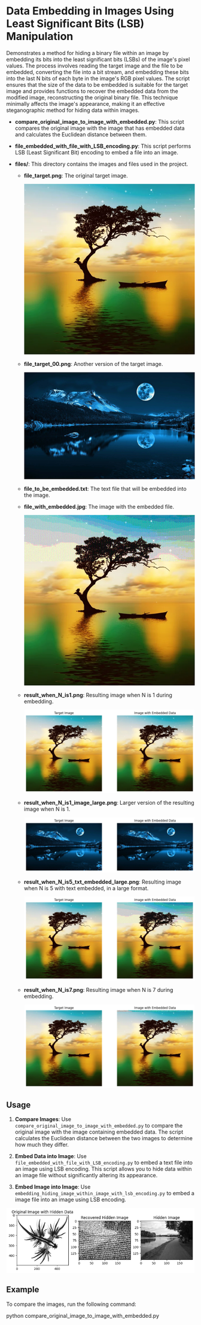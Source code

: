 # Data Embedding in Images Using Least Significant Bits (LSB) Manipulation

Demonstrates a method for hiding a binary file within an image by embedding its bits into the least significant bits (LSBs) of the image's pixel values. The process involves reading the target image and the file to be embedded, converting the file into a bit stream, and embedding these bits into the last N bits of each byte in the image's RGB pixel values. The script ensures that the size of the data to be embedded is suitable for the target image and provides functions to recover the embedded data from the modified image, reconstructing the original binary file. This technique minimally affects the image's appearance, making it an effective steganographic method for hiding data within images.

- **compare_original_image_to_image_with_embedded.py**: This script compares the original image with the image that has embedded data and calculates the Euclidean distance between them.

- **file_embedded_with_file_with_LSB_encoding.py**: This script performs LSB (Least Significant Bit) encoding to embed a file into an image.

- **files/**: This directory contains the images and files used in the project.

  - **file_target.png**: The original target image.
  
    ![Target Image](./files/file_target.png)

  - **file_target_00.png**: Another version of the target image.
  
    ![Target Image 00](./files/file_target_00.png)

  - **file_to_be_embedded.txt**: The text file that will be embedded into the image.

  - **file_with_embedded.jpg**: The image with the embedded file.
  
    ![Image with Embedded File](./files/file_with_embedded.png)

  - **result_when_N_is1.png**: Resulting image when N is 1 during embedding.
  
    ![Result when N is 1](./files/result_when_N_is1.png)

  - **result_when_N_is1_image_large.png**: Larger version of the resulting image when N is 1.
  
    ![Result when N is 1 (Large)](./files/result_when_N_is1_image_large.png)

  - **result_when_N_is5_txt_embedded_large.png**: Resulting image when N is 5 with text embedded, in a large format.
  
    ![Result when N is 5 (Text Embedded Large)](./files/result_when_N_is5_txt_embedded_large.png)

  - **result_when_N_is7.png**: Resulting image when N is 7 during embedding.
  
    ![Result when N is 7](./files/result_when_N_is7.png)

## Usage

1. **Compare Images**: Use `compare_original_image_to_image_with_embedded.py` to compare the original image with the image containing embedded data. The script calculates the Euclidean distance between the two images to determine how much they differ.

2. **Embed Data into Image**: Use `file_embedded_with_file_with_LSB_encoding.py` to embed a text file into an image using LSB encoding. This script allows you to hide data within an image file without significantly altering its appearance.

3. **Embed Image into Image**: Use `embedding_hiding_image_within_image_with_lsb_encoding.py` to embed a image file into an image using LSB encoding. 

![embedding_hiding_image_within_image_with_lsb_encoding](embedding_hiding_image_within_image_with_lsb_encoding.png)

## Example

To compare the images, run the following command:

python compare_original_image_to_image_with_embedded.py
